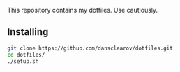 This repository contains my dotfiles. Use cautiously.

## Installing
```bash
git clone https://github.com/dansclearov/dotfiles.git
cd dotfiles/
./setup.sh
```
